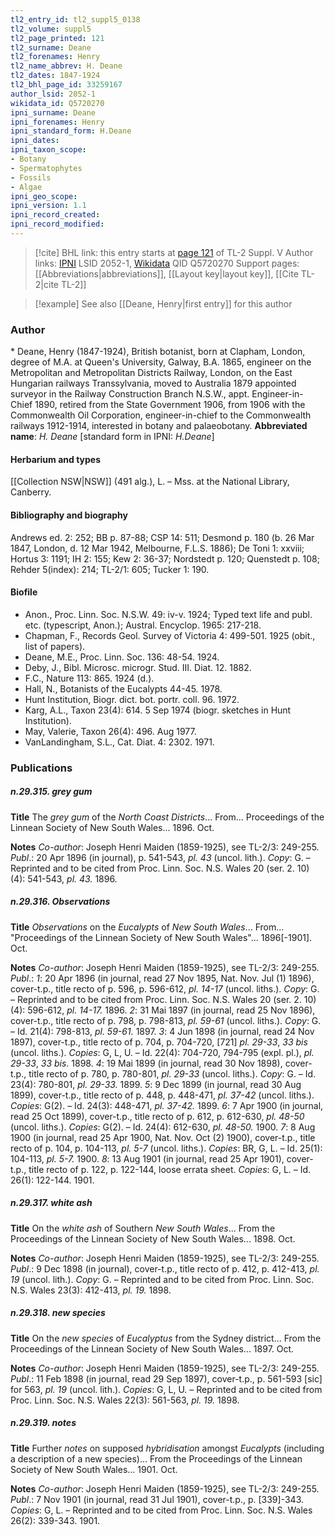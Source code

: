 ```yaml
---
tl2_entry_id: tl2_suppl5_0138
tl2_volume: suppl5
tl2_page_printed: 121
tl2_surname: Deane
tl2_forenames: Henry
tl2_name_abbrev: H. Deane
tl2_dates: 1847-1924
tl2_bhl_page_id: 33259167
author_lsid: 2052-1
wikidata_id: Q5720270
ipni_surname: Deane
ipni_forenames: Henry
ipni_standard_form: H.Deane
ipni_dates: 
ipni_taxon_scope: 
- Botany
- Spermatophytes
- Fossils
- Algae
ipni_geo_scope: 
ipni_version: 1.1
ipni_record_created: 
ipni_record_modified:
---
```


> [!cite] BHL link: this entry starts at [page 121](https://www.biodiversitylibrary.org/page/33259167) of TL-2 Suppl. V
> Author links: [IPNI](https://www.ipni.org/a/2052-1) LSID 2052-1, [Wikidata](https://www.wikidata.org/wiki/Q5720270) QID Q5720270
> Support pages: [[Abbreviations|abbreviations]], [[Layout key|layout key]], [[Cite TL-2|cite TL-2]]

> [!example] See also [[Deane, Henry|first entry]] for this author

### Author

\* Deane, Henry (1847-1924), British botanist, born at Clapham, London, degree of M.A. at Queen's University, Galway, B.A. 1865, engineer on the Metropolitan and Metropolitan Districts Railway, London, on the East Hungarian railways Transsylvania, moved to Australia 1879 appointed surveyor in the Railway Construction Branch N.S.W., appt. Engineer-in-Chief 1890, retired from the State Government 1906, from 1906 with the Commonwealth Oil Corporation, engineer-in-chief to the Commonwealth railways 1912-1914, interested in botany and palaeobotany. 
**Abbreviated name**: *H. Deane* \[standard form in IPNI: *H.Deane*\]

#### Herbarium and types

[[Collection NSW|NSW]] (491 alg.), L. – Mss. at the National Library, Canberry.

#### Bibliography and biography

Andrews ed. 2: 252; BB p. 87-88; CSP 14: 511; Desmond p. 180 (b. 26 Mar 1847, London, d. 12 Mar 1942, Melbourne, F.L.S. 1886); De Toni 1: xxviii; Hortus 3: 1191; IH 2: 155; Kew 2: 36-37; Nordstedt p. 120; Quenstedt p. 108; Rehder 5(index): 214; TL-2/1: 605; Tucker 1: 190.

#### Biofile

- Anon., Proc. Linn. Soc. N.S.W. 49: iv-v. 1924; Typed text life and publ. etc. (typescript, Anon.); Austral. Encyclop. 1965: 217-218.
- Chapman, F., Records Geol. Survey of Victoria 4: 499-501. 1925 (obit., list of papers).
- Deane, M.E., Proc. Linn. Soc. 136: 48-54. 1924.
- Deby, J., Bibl. Microsc. microgr. Stud. III. Diat. 12. 1882.
- F.C., Nature 113: 865. 1924 (d.).
- Hall, N., Botanists of the Eucalypts 44-45. 1978.
- Hunt Institution, Biogr. dict. bot. portr. coll. 96. 1972.
- Karg, A.L., Taxon 23(4): 614. 5 Sep 1974 (biogr. sketches in Hunt Institution).
- May, Valerie, Taxon 26(4): 496. Aug 1977.
- VanLandingham, S.L., Cat. Diat. 4: 2302. 1971.

### Publications

##### n.29.315. grey gum

**Title**
The *grey gum* of the *North Coast Districts*... From... Proceedings of the Linnean Society of New South Wales... 1896. Oct.

**Notes**
*Co-author*: Joseph Henri Maiden (1859-1925), see TL-2/3: 249-255.
*Publ*.: 20 Apr 1896 (in journal), p. 541-543, *pl. 43* (uncol. lith.). *Copy*: G. – Reprinted and to be cited from Proc. Linn. Soc. N.S. Wales 20 (ser. 2. 10) (4): 541-543, *pl. 43.* 1896.

##### n.29.316. Observations

**Title**
*Observations* on the *Eucalypts* of *New South Wales*... From... "Proceedings of the Linnean Society of New South Wales"... 1896\[-1901\]. Oct.

**Notes**
*Co-author*: Joseph Henri Maiden (1859-1925), see TL-2/3: 249-255.
*Publ*.: *1*: 20 Apr 1896 (in journal, read 27 Nov 1895, Nat. Nov. Jul (1) 1896), cover-t.p., title recto of p. 596, p. 596-612, *pl. 14-17* (uncol. liths.). *Copy*: G. – Reprinted and to be cited from Proc. Linn. Soc. N.S. Wales 20 (ser. 2. 10)(4): 596-612, *pl. 14-17.* 1896.
*2*: 31 Mai 1897 (in journal, read 25 Nov 1896), cover-t.p., title recto of p. 798, p. 798-813, *pl. 59-61* (uncol. liths.). *Copy*: G. – Id. 21(4): 798-813, *pl. 59-61.* 1897.
*3*: 4 Jun 1898 (in journal, read 24 Nov 1897), cover-t.p., title recto of p. 704, p. 704-720, \[721\] *pl. 29-33*, *33 bis* (uncol. liths.). *Copies*: G, L, U. – Id. 22(4): 704-720, 794-795 (expl. pl.), *pl. 29-33*, *33 bis*. 1898.
*4*: 19 Mai 1899 (in journal, read 30 Nov 1898), cover-t.p., title recto of p. 780, p. 780-801, *pl. 29-33* (uncol. liths.). *Copy*: G. – Id. 23(4): 780-801, *pl. 29-33.* 1899.
*5*: 9 Dec 1899 (in journal, read 30 Aug 1899), cover-t.p., title recto of p. 448, p. 448-471, *pl. 37-42* (uncol. liths.). *Copies*: G(2). – Id. 24(3): 448-471, *pl. 37-42.* 1899.
*6*: 7 Apr 1900 (in journal, read 25 Oct 1899), cover-t.p., title recto of p. 612, p. 612-630, *pl. 48-50* (uncol. liths.). *Copies*: G(2). – Id. 24(4): 612-630, *pl. 48-50.* 1900.
*7*: 8 Aug 1900 (in journal, read 25 Apr 1900, Nat. Nov. Oct (2) 1900), cover-t.p., title recto of p. 104, p. 104-113, *pl. 5-7* (uncol. liths.). *Copies*: BR, G, L. – Id. 25(1): 104-113, *pl. 5-7.* 1900.
*8*: 13 Aug 1901 (in journal, read 25 Apr 1901), cover-t.p., title recto of p. 122, p. 122-144, loose errata sheet. *Copies*: G, L. – Id. 26(1): 122-144. 1901.

##### n.29.317. white ash

**Title**
On the *white ash* of Southern *New South Wales*... From the Proceedings of the Linnean Society of New South Wales... 1898. Oct.

**Notes**
*Co-author*: Joseph Henri Maiden (1859-1925), see TL-2/3: 249-255.
*Publ*.: 9 Dec 1898 (in journal), cover-t.p., title recto of p. 412, p. 412-413, *pl. 19* (uncol. lith.).
*Copy*: G. – Reprinted and to be cited from Proc. Linn. Soc. N.S. Wales 23(3): 412-413, *pl. 19.* 1898.

##### n.29.318. new species

**Title**
On the *new species* of *Eucalyptus* from the Sydney district... From the Proceedings of the Linnean Society of New South Wales... 1897. Oct.

**Notes**
*Co-author*: Joseph Henri Maiden (1859-1925), see TL-2/3: 249-255.
*Publ*.: 11 Feb 1898 (in journal, read 29 Sep 1897), cover-t.p., p. 561-593 \[sic\] for 563, *pl. 19* (uncol. lith.). *Copies*: G, L, U. – Reprinted and to be cited from Proc. Linn. Soc. N.S. Wales 22(3): 561-563, *pl. 19.* 1898.

##### n.29.319. notes

**Title**
Further *notes* on supposed *hybridisation* amongst *Eucalypts* (including a description of a new species)... From the Proceedings of the Linnean Society of New South Wales... 1901. Oct.

**Notes**
*Co-author*: Joseph Henri Maiden (1859-1925), see TL-2/3: 249-255.
*Publ*.: 7 Nov 1901 (in journal, read 31 Jul 1901), cover-t.p., p. \[339\]-343. *Copies*: G, L. – Reprinted and to be cited from Proc. Linn. Soc. N.S. Wales 26(2): 339-343. 1901.

